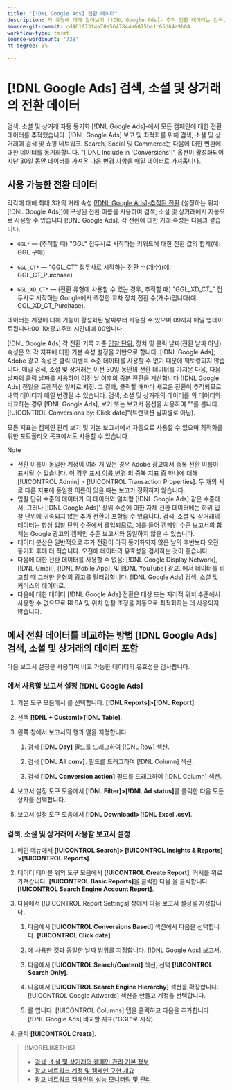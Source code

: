 ```yaml
---
title: "[!DNL Google Ads] 전환 데이터"
description: 의 유형에 대해 알아보기 [!DNL Google Ads]- 추적 전환 데이터는 검색, 소셜 및 상거래에서 사용할 수 있습니다.
source-git-commit: cd461f73f4a70a5647844a6075ba1c65d64a9b04
workflow-type: tm+mt
source-wordcount: '738'
ht-degree: 0%

---
```


# [!DNL Google Ads] 검색, 소셜 및 상거래의 전환 데이터

검색, 소셜 및 상거래 자동 동기화 [!DNL Google Ads]-에서 모든 캠페인에 대한 전환 데이터를 추적했습니다. [!DNL Google Ads] 보고 및 최적화를 위해 검색, 소셜 및 상거래에 검색 및 쇼핑 네트워크. Search, Social 및 Commerce는 다음에 대한 변환에 대한 데이터를 동기화합니다. &quot;[!DNL Include in 'Conversions']&quot; 옵션이 활성화되어 지난 30일 동안 데이터를 가져온 다음 변경 사항을 매일 데이터로 가져옵니다.

## 사용 가능한 전환 데이터

각각에 대해 최대 3개의 거래 속성 [[!DNL Google Ads]-추적된 전환](https://support.google.com/google-ads/answer/4677036) (설정하는 위치: [!DNL Google Ads])에 구성된 전환 이름을 사용하여 검색, 소셜 및 상거래에서 자동으로 사용할 수 있습니다 [!DNL Google Ads]. 각 전환에 대한 거래 속성은 다음과 같습니다.

* `GGL*` — (추적할 때) &quot;GGL&quot; 접두사로 시작하는 키워드에 대한 전환 값의 합계(예: GGL 구매).

* `GGL_CT*` — &quot;GGL_CT&quot; 접두사로 시작하는 전환 수(개수)(예: GGL_CT_Purchase)

* `GGL_XD_CT*` — (전환 유형에 사용할 수 있는 경우, 추적할 때) &quot;GGL_XD_CT_&quot; 접두사로 시작하는 Google에서 측정한 교차 장치 전환 수(개수)입니다(예: GGL_XD_CT_Purchase).

데이터는 계정에 대해 기능이 활성화된 날짜부터 사용할 수 있으며 09까지 매일 업데이트됩니다:00-10:광고주의 시간대에 00입니다.

[!DNL Google Ads] 각 전환 기록 기준 [입찰 단위](/help/search-social-commerce/glossary.md#a-b), 장치 및 클릭 날짜(전환 날짜 아님). 속성은 의 각 지표에 대한 기본 속성 설정을 기반으로 합니다. [!DNL Google Ads]; Adobe 광고 속성은 클릭 이벤트 수준 데이터를 사용할 수 없기 때문에 팩토링되지 않습니다. 매일 검색, 소셜 및 상거래는 이전 30일 동안의 전환 데이터를 가져온 다음, 다음 날짜의 클릭 날짜를 사용하여 이전 날 이후의 증분 전환을 계산합니다 [!DNL Google Ads] 전일을 트랜잭션 일자로 지정. 그 결과, 클릭할 때마다 새로운 전환이 추적되므로 내역 데이터가 매일 변경될 수 있습니다. 검색, 소셜 및 상거래의 데이터를 의 데이터와 비교하는 경우 [!DNL Google Ads], 보기 또는 보고서 옵션을 사용하여 &quot;&quot;를 봅니다.[!UICONTROL Conversions by: Click date]&quot;(트랜잭션 날짜별로 아님).

모든 지표는 캠페인 관리 보기 및 기본 보고서에서 자동으로 사용할 수 있으며 최적화를 위한 포트폴리오 목표에서도 사용할 수 있습니다.

>[!NOTE]
>
>* 전환 이름이 동일한 계정이 여러 개 있는 경우 Adobe 광고에서 중복 전환 이름이 표시될 수 있습니다. 이 경우 [표시 이름 변경](/help/search-social-commerce/admin/transaction-properties/transaction-property-edit-display-name.md) 의 중복 지표 중 하나에 대해 [!UICONTROL Admin] > [!UICONTROL Transaction Properties]. 두 개의 서로 다른 지표에 동일한 이름이 있을 때는 보고가 정확하지 않습니다.
>* 입찰 단위 수준의 데이터가 의 데이터와 일치함 [!DNL Google Ads] 같은 수준에서. 그러나 [!DNL Google Ads]&#39; 상위 수준에 대한 자체 전환 데이터에는 하위 입찰 단위에 귀속되지 않는 추가 전환이 포함될 수 있습니다. 검색, 소셜 및 상거래의 데이터는 항상 입찰 단위 수준에서 롤업되므로, 예를 들어 캠페인 수준 보고서의 합계는 Google 광고의 캠페인 수준 보고서와 동일하지 않을 수 있습니다.
>* 데이터 분산은 일반적으로 추가 전환이 아직 동기화되지 않은 날의 후반보다 오전 동기화 후에 더 적습니다. 오전에 데이터의 유효성을 검사하는 것이 좋습니다.
>* 다음에 대한 전환 데이터를 사용할 수 없음: [!DNL Google Display Network], [!DNL Gmail], [!DNL Mobile App], 및 [!DNL YouTube] 광고. 에서 데이터를 비교할 때 그러한 유형의 광고를 필터링합니다. [!DNL Google Ads] 검색, 소셜 및 커머스의 데이터로.
>* 다음에 대한 데이터 [!DNL Google Ads] 전환은 대상 또는 지리적 위치 수준에서 사용할 수 없으므로 RLSA 및 위치 입찰 조정을 자동으로 최적화하는 데 사용되지 않습니다.


## 에서 전환 데이터를 비교하는 방법 [!DNL Google Ads] 검색, 소셜 및 상거래의 데이터 포함

다음 보고서 설정을 사용하여 비교 가능한 데이터의 유효성을 검사합니다.

### 에서 사용할 보고서 설정 [!DNL Google Ads]

1. 기본 도구 모음에서 를 선택합니다. **[!DNL Reports]>[!DNL Report]**.

1. 선택 **[!DNL + Custom]>[!DNL Table]**.

1. 왼쪽 창에서 보고서의 행과 열을 지정합니다.

   1. 검색 **[!DNL Day]** 필드를 드래그하여 [!DNL Row] 섹션.

   1. 검색 **[!DNL All conv].** 필드를 드래그하여 [!DNL Column] 섹션.

   1. 검색 **[!DNL Conversion action]** 필드를 드래그하여 [!DNL Column] 섹션.

1. 보고서 설정 도구 모음에서 **[!DNL Filter]>[!DNL Ad status]**&#x200B;를 클릭한 다음 모든 상자를 선택합니다.

1. 보고서 설정 도구 모음에서 **[!DNL Download]>[!DNL Excel .csv]**.

### 검색, 소셜 및 상거래에 사용할 보고서 설정

1. 메인 메뉴에서 **[!UICONTROL Search]> [!UICONTROL Insights & Reports] >[!UICONTROL Reports]**.

1. 데이터 테이블 위의 도구 모음에서 **[!UICONTROL Create Report]**, 커서를 위로 가져갑니다. **[!UICONTROL Basic Reports]**&#x200B;을 클릭한 다음 을 클릭합니다 **[!UICONTROL Search Engine Account Report]**.

1. 다음에서 [!UICONTROL Report Settings] 창에서 다음 보고서 설정을 지정합니다.

   1. 다음에서 **[!UICONTROL Conversions Based]** 섹션에서 다음을 선택합니다. **[!UICONTROL Click date]**.

   1. 에 사용한 것과 동일한 날짜 범위를 지정합니다. [!DNL Google Ads] 보고서.

   1. 다음에서 **[!UICONTROL Search/Content]** 섹션, 선택 **[!UICONTROL Search Only]**.

   1. 다음에서 **[!UICONTROL Search Engine Hierarchy]** 섹션을 확장합니다. [!UICONTROL Google Adwords] 섹션을 만들고 계정을 선택합니다.

   1. 를 엽니다. [!UICONTROL Columns] 탭을 클릭하고 다음을 추가합니다 [!DNL Google Ads] 비교할 지표(&quot;GGL&quot;로 시작).

1. 클릭 **[!UICONTROL Create]**.

>[!MORELIKETHIS]
>
>* [검색, 소셜 및 상거래의 캠페인 관리 기본 정보](campaign-management-about.md)
>* [광고 네트워크 계정 및 캠페인 구현 개요](campaign-implemention-overview.md)
>* [광고 네트워크 캠페인의 성능 모니터링 및 관리](monitor-performance-campaigns.md)

